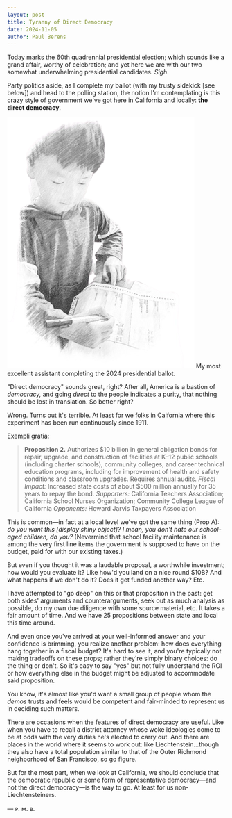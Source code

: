 ```yaml
---
layout: post
title: Tyranny of Direct Democracy
date: 2024-11-05
author:	Paul Berens
---
```

Today marks the 60th quadrennial presidential election; which sounds like a grand affair, worthy of celebration; and yet here we are with our two somewhat underwhelming presidential candidates. *Sigh*.

Party politics aside, as I complete my ballot (with my trusty sidekick [see below]) and head to the polling station, the notion I'm contemplating is this crazy style of government we've got here in California and locally: **the direct democracy**.

![completing the ballot](/assets/og/post_ballot.png)
<span class="muted small">My most excellent assistant completing the 2024 presidential ballot.</span>

"Direct democracy" sounds great, right? After all, America is a bastion of *democracy,* and going *direct* to the people indicates a purity, that nothing should be lost in translation. So better right?

Wrong. Turns out it's terrible. At least for we folks in Calfornia where this experiment has been run continuously since 1911.

Exempli gratia:

> **Proposition 2.** Authorizes $10 billion in general obligation bonds for repair, upgrade, and construction of facilities at K–12 public schools (including charter schools), community colleges, and career technical education programs, including for improvement of health and safety conditions and classroom upgrades. Requires annual audits. *Fiscal Impact:* Increased state costs of about $500 million annually for 35 years to repay the bond. *Supporters:* California Teachers Association; California School Nurses Organization; Community College League of California *Opponents:* Howard Jarvis Taxpayers Association

This is common—in fact at a local level we've got the same thing (Prop A): *do you want this [display shiny object]? I mean, you don't hate our school-aged children, do you?* (Nevermind that school facility maintenance is among the very first line items the government is supposed to have on the budget, paid for with our existing taxes.)

But even if you thought it was a laudable proposal, a worthwhile investment; how would you evaluate it? Like how'd you land on a nice round $10B? And what happens if we don't do it? Does it get funded another way? Etc.

I have attempted to "go deep" on this or that proposition in the past: get both sides' arguments and counterarguments, seek out as much analysis as possible, do my own due diligence with some source material, etc. It takes a fair amount of time. And we have 25 propositions between state and local this time around.

And even once you've arrived at your well-informed answer and your confidence is brimming, you realize another problem: how does everything hang together in a fiscal budget? It's hard to see it, and you're typically not making tradeoffs on these props; rather they're simply binary choices: do the thing or don't. So it's easy to say "yes" but not fully understand the ROI or how everything else in the budget might be adjusted to accommodate said proposition.

You know, it's almost like you'd want a small group of people whom the *demos* trusts and feels would be competent and fair-minded to represent us in deciding such matters.

There are occasions when the features of direct democracy are useful. Like when you have to recall a district attorney whose woke ideologies come to be at odds with the very duties he's elected to carry out. And there are places in the world where it seems to work out: like Liechtenstein...though they also have a total population similar to that of the Outer Richmond neighborhood of San Francisco, so go figure.

But for the most part, when we look at California, we should conclude that the democratic republic or some form of representative democracy—and not the direct democracy—is the way to go. At least for us non-Liechtensteiners.

— ᴘ. ᴍ. ʙ.